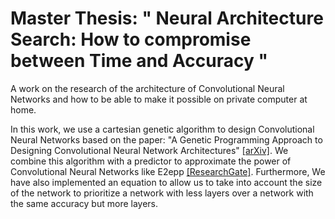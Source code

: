 # Master Thesis: " Neural Architecture Search: How to compromise between Time and Accuracy "

A work on the research of the architecture of Convolutional Neural Networks and how to be able to make it possible on private computer at home.

In this work, we use a cartesian genetic algorithm to design Convolutional Neural Networks based on the paper: "A Genetic Programming Approach to Designing Convolutional Neural Network Architectures" [[arXiv]](https://arxiv.org/abs/1704.00764). We combine this algorithm with a predictor to approximate the power of Convolutional Neural Networks like E2epp [[ResearchGate]](https://www.researchgate.net/publication/334008396_Surrogate-Assisted_Evolutionary_Deep_Learning_Using_an_End-to-End_Random_Forest-Based_Performance_Predictor). Furthermore, We have also implemented an equation to allow us to take into account the size of the network to prioritize a network with less layers over a network with the same accuracy but more layers. 




